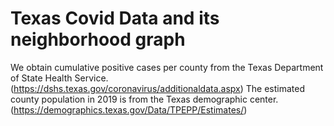 # Texas Covid Data and its neighborhood graph
We obtain cumulative positive cases per county from the Texas Department of State Health Service. (https://dshs.texas.gov/coronavirus/additionaldata.aspx) 
The estimated county population in 2019 is from the Texas demographic center. (https://demographics.texas.gov/Data/TPEPP/Estimates/) 
